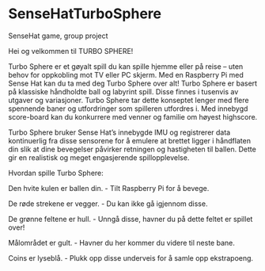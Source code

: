 # SenseHatTurboSphere
SenseHat game, group project

Hei og velkommen til TURBO SPHERE!

Turbo Sphere er et gøyalt spill du kan spille hjemme eller på reise – uten behov for oppkobling mot TV eller PC skjerm. Med en Raspberry Pi med Sense Hat kan du ta med deg Turbo Sphere over alt! Turbo Sphere er basert på klassiske håndholdte ball og labyrint spill. Disse finnes i tusenvis av utgaver og variasjoner. Turbo Sphere tar dette konseptet lenger med flere spennende baner og utfordringer som spilleren utfordres i. Med innebygd score-board kan du konkurrere med venner og familie om høyest highscore. 

Turbo Sphere bruker Sense Hat’s innebygde IMU og registrerer data kontinuerlig fra disse sensorene for å emulere at brettet ligger i håndflaten din slik at dine bevegelser påvirker retningen og hastigheten til ballen. Dette gir en realistisk og meget engasjerende spillopplevelse.  




Hvordan spille Turbo Sphere:


Den hvite kulen er ballen din. - Tilt Raspberry Pi for å bevege.

De røde strekene er vegger. - Du kan ikke gå igjennom disse.

De grønne feltene er hull. - Unngå disse, havner du på dette feltet er spillet over!

Målområdet er gult. - Havner du her kommer du videre til neste bane.

Coins er lyseblå. - Plukk opp disse underveis for å samle opp ekstrapoeng. 



